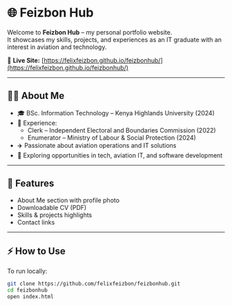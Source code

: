 # 🌐 Feizbon Hub

Welcome to **Feizbon Hub** – my personal portfolio website.  
It showcases my skills, projects, and experiences as an IT graduate with an interest in aviation and technology.

🔗 **Live Site:** [https://felixfeizbon.github.io/feizbonhub/](https://felixfeizbon.github.io/feizbonhub/)

---

## 👨‍💻 About Me
- 🎓 BSc. Information Technology – Kenya Highlands University (2024)  
- 💼 Experience:  
  - Clerk – Independent Electoral and Boundaries Commission (2022)  
  - Enumerator – Ministry of Labour & Social Protection (2024)  
- ✈️ Passionate about aviation operations and IT solutions  
- 🚀 Exploring opportunities in tech, aviation IT, and software development  

---

## 📂 Features
- About Me section with profile photo  
- Downloadable CV (PDF)  
- Skills & projects highlights  
- Contact links  

---

## ⚡ How to Use
To run locally:
```bash
git clone https://github.com/felixfeizbon/feizbonhub.git
cd feizbonhub
open index.html
